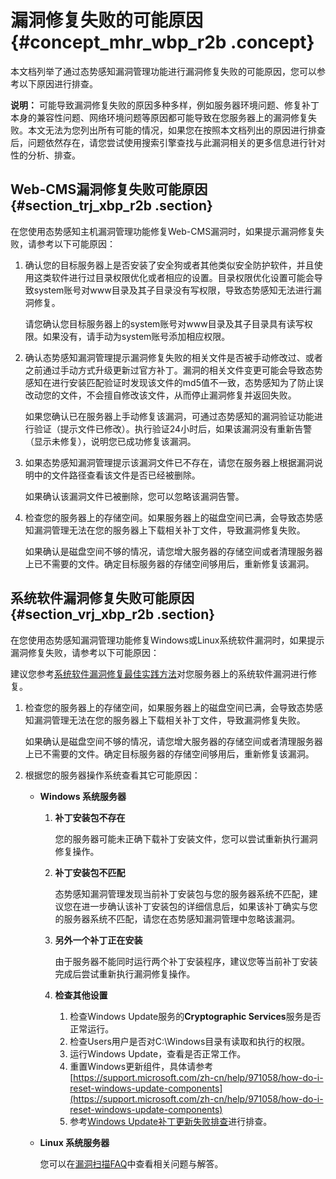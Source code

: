 # 漏洞修复失败的可能原因 {#concept_mhr_wbp_r2b .concept}

本文档列举了通过态势感知漏洞管理功能进行漏洞修复失败的可能原因，您可以参考以下原因进行排查。

**说明：** 可能导致漏洞修复失败的原因多种多样，例如服务器环境问题、修复补丁本身的兼容性问题、网络环境问题等原因都可能导致在您服务器上的漏洞修复失败。本文无法为您列出所有可能的情况，如果您在按照本文档列出的原因进行排查后，问题依然存在，请您尝试使用搜索引擎查找与此漏洞相关的更多信息进行针对性的分析、排查。

## Web-CMS漏洞修复失败可能原因 {#section_trj_xbp_r2b .section}

在您使用态势感知主机漏洞管理功能修复Web-CMS漏洞时，如果提示漏洞修复失败，请参考以下可能原因：

1.  确认您的目标服务器上是否安装了安全狗或者其他类似安全防护软件，并且使用这类软件进行过目录权限优化或者相应的设置。目录权限优化设置可能会导致system账号对www目录及其子目录没有写权限，导致态势感知无法进行漏洞修复。

    请您确认您目标服务器上的system账号对www目录及其子目录具有读写权限。如果没有，请手动为system账号添加相应权限。

2.  确认态势感知漏洞管理提示漏洞修复失败的相关文件是否被手动修改过、或者之前通过手动方式升级更新过官方补丁。漏洞的相关文件变更可能会导致态势感知在进行安装匹配验证时发现该文件的md5值不一致，态势感知为了防止误改动您的文件，不会擅自修改该文件，从而停止漏洞修复并返回失败。

    如果您确认已在服务器上手动修复该漏洞，可通过态势感知的漏洞验证功能进行验证（提示文件已修改）。执行验证24小时后，如果该漏洞没有重新告警（显示未修复），说明您已成功修复该漏洞。

3.  如果态势感知漏洞管理提示该漏洞文件已不存在，请您在服务器上根据漏洞说明中的文件路径查看该文件是否已经被删除。

    如果确认该漏洞文件已被删除，您可以忽略该漏洞告警。

4.  检查您的服务器上的存储空间。如果服务器上的磁盘空间已满，会导致态势感知漏洞管理无法在您的服务器上下载相关补丁文件，导致漏洞修复失败。

    如果确认是磁盘空间不够的情况，请您增大服务器的存储空间或者清理服务器上已不需要的文件。确定目标服务器的存储空间够用后，重新修复该漏洞。


## 系统软件漏洞修复失败可能原因 {#section_vrj_xbp_r2b .section}

在您使用态势感知漏洞管理功能修复Windows或Linux系统软件漏洞时，如果提示漏洞修复失败，请参考以下可能原因：

建议您参考[系统软件漏洞修复最佳实践方法](../../../../../intl.zh-CN/用户指南/漏洞管理/服务器软件漏洞修复.md#)对您服务器上的系统软件漏洞进行修复。

1.  检查您的服务器上的存储空间，如果服务器上的磁盘空间已满，会导致态势感知漏洞管理无法在您的服务器上下载相关补丁文件，导致漏洞修复失败。

    如果确认是磁盘空间不够的情况，请您增大服务器的存储空间或者清理服务器上已不需要的文件。确定目标服务器的存储空间够用后，重新修复该漏洞。

2.  根据您的服务器操作系统查看其它可能原因：
    -   **Windows 系统服务器**
        1.  **补丁安装包不存在**

            您的服务器可能未正确下载补丁安装文件，您可以尝试重新执行漏洞修复操作。

        2.  **补丁安装包不匹配**

            态势感知漏洞管理发现当前补丁安装包与您的服务器系统不匹配，建议您在进一步确认该补丁安装包的详细信息后，如果该补丁确实与您的服务器系统不匹配，请您在态势感知漏洞管理中忽略该漏洞。

        3.  **另外一个补丁正在安装**

            由于服务器不能同时运行两个补丁安装程序，建议您等当前补丁安装完成后尝试重新执行漏洞修复操作。

        4.  **检查其他设置**
            1.  检查Windows Update服务的**Cryptographic Services**服务是否正常运行。
            2.  检查Users用户是否对C:\\Windows目录有读取和执行的权限。
            3.  运行Windows Update，查看是否正常工作。
            4.  重置Windows更新组件，具体请参考[https://support.microsoft.com/zh-cn/help/971058/how-do-i-reset-windows-update-components](https://support.microsoft.com/zh-cn/help/971058/how-do-i-reset-windows-update-components)
            5.  参考[Windows Update补丁更新失败排查](https://help.aliyun.com/document_detail/41053.html)进行排查。
    -   **Linux 系统服务器**

        您可以在[漏洞扫描FAQ](intl.zh-CN/常见问题/漏洞扫描FAQ.md#)中查看相关问题与解答。


